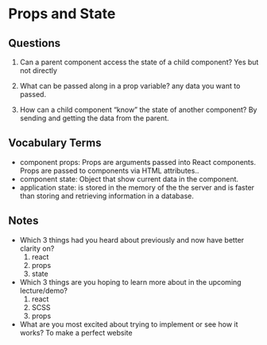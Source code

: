 # Props and State

## Questions
1. Can a parent component access the state of a child component?
    Yes but not directly

1. What can be passed along in a prop variable?
    any data you want to passed.
1. How can a child component “know” the state of another component?
    By sending and getting the data from the parent.

## Vocabulary Terms
* component props: Props are arguments passed into React components. Props are passed to components via HTML      attributes..
* component state: Object that show current data in the component.
* application state: is stored in the memory of the the server and is faster than storing and retrieving information in a database.

## Notes
* Which 3 things had you heard about previously and now have better clarity on?
    1. react
    1. props
    1. state
* Which 3 things are you hoping to learn more about in the upcoming lecture/demo?
    1. react
    1. SCSS
    1. props
* What are you most excited about trying to implement or see how it works?
To make a perfect website